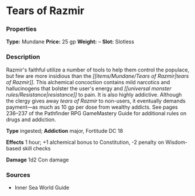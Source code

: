﻿---
Title: "Tears of Razmir"
Type: "Mundane"
Price: "25 gp"
Weight: "–"
Slot: "Slotless"
Description: |
  "Razmir's faithful utilize a number of tools to help them control the populace, but few are more insidious than the tears of Razmir. This alchemical concoction contains mild narcotics and hallucinogens that bolster the user's energy and resistance to pain. It is also highly addictive. Although the clergy gives away tears of Razmir to non-users, it eventually demands payment—as much as 10 gp per dose from wealthy addicts. See pages 236–237 of the _Pathfinder RPG GameMastery Guide_ for additional rules on drugs and addiction.
  **Type** ingested; **Addiction** major, Fortitude DC 18
  **Effects** 1 hour; +1 alchemical bonus to Constitution, -2 penalty on Wisdom-based skill checks
  **Damage** 1d2 Con damage"
Sources: "['Inner Sea World Guide']"
---

# Tears of Razmir

### Properties

**Type:** Mundane **Price:** 25 gp **Weight:** – **Slot:** Slotless

### Description

Razmir's faithful utilize a number of tools to help them control the populace, but few are more insidious than the _[[items/Mundane/Tears of Razmir|tears of Razmir]]_. This alchemical concoction contains mild narcotics and hallucinogens that bolster the user's energy and _[[universal monster rules/Resistance|resistance]]_ to pain. It is also highly addictive. Although the clergy gives away _tears of Razmir_ to non-users, it eventually demands payment—as much as 10 gp per dose from wealthy addicts. See pages 236–237 of the Pathfinder RPG GameMastery Guide for additional rules on drugs and addiction.

**Type** ingested; **Addiction** major, Fortitude DC 18

**Effects** 1 hour; +1 alchemical bonus to Constitution, -2 penalty on Wisdom-based skill checks

**Damage** 1d2 Con damage

### Sources

* Inner Sea World Guide